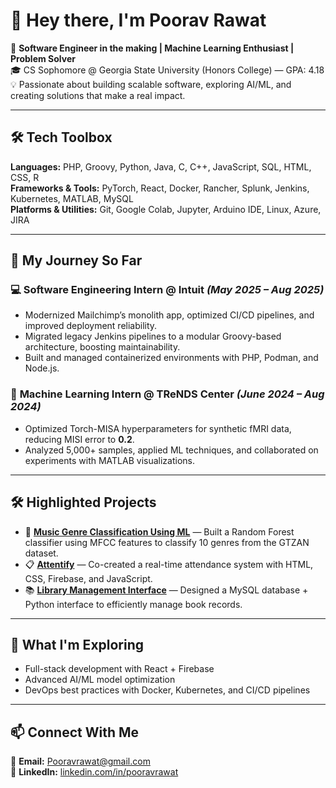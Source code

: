 # 👋 Hey there, I'm Poorav Rawat  

🚀 **Software Engineer in the making | Machine Learning Enthusiast | Problem Solver**  
🎓 CS Sophomore @ Georgia State University (Honors College) — GPA: 4.18  
💡 Passionate about building scalable software, exploring AI/ML, and creating solutions that make a real impact.  

---

## 🛠 Tech Toolbox  
**Languages:** PHP, Groovy, Python, Java, C, C++, JavaScript, SQL, HTML, CSS, R  
**Frameworks & Tools:** PyTorch, React, Docker, Rancher, Splunk, Jenkins, Kubernetes, MATLAB, MySQL  
**Platforms & Utilities:** Git, Google Colab, Jupyter, Arduino IDE, Linux, Azure, JIRA  

---

## 💼 My Journey So Far  

### 💻 **Software Engineering Intern @ Intuit** *(May 2025 – Aug 2025)*  
- Modernized Mailchimp’s monolith app, optimized CI/CD pipelines, and improved deployment reliability.  
- Migrated legacy Jenkins pipelines to a modular Groovy-based architecture, boosting maintainability.  
- Built and managed containerized environments with PHP, Podman, and Node.js.  

### 🧠 **Machine Learning Intern @ TReNDS Center** *(June 2024 – Aug 2024)*  
- Optimized Torch-MISA hyperparameters for synthetic fMRI data, reducing MISI error to **0.2**.  
- Analyzed 5,000+ samples, applied ML techniques, and collaborated on experiments with MATLAB visualizations.  

---

## 🛠 Highlighted Projects  

- 🎵 **[Music Genre Classification Using ML](#)** — Built a Random Forest classifier using MFCC features to classify 10 genres from the GTZAN dataset.  
- 📋 **[Attentify](#)** — Co-created a real-time attendance system with HTML, CSS, Firebase, and JavaScript.  
- 📚 **[Library Management Interface](https://github.com/pooravrawat1/Library-Management-Interface)** — Designed a MySQL database + Python interface to efficiently manage book records.  

---

## 🌱 What I'm Exploring  
- Full-stack development with React + Firebase  
- Advanced AI/ML model optimization  
- DevOps best practices with Docker, Kubernetes, and CI/CD pipelines  

---

## 📫 Connect With Me  
📧 **Email:** Pooravrawat@gmail.com  
💼 **LinkedIn:** [linkedin.com/in/pooravrawat](https://linkedin.com/in/pooravrawat)  
